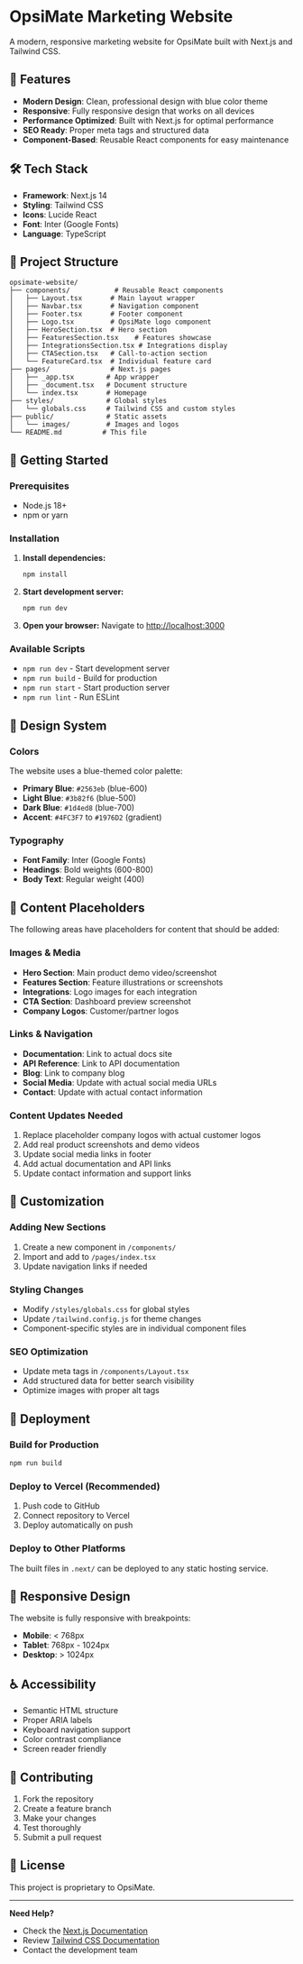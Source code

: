 # OpsiMate Marketing Website

A modern, responsive marketing website for OpsiMate built with Next.js and Tailwind CSS.

## 🚀 Features

- **Modern Design**: Clean, professional design with blue color theme
- **Responsive**: Fully responsive design that works on all devices
- **Performance Optimized**: Built with Next.js for optimal performance
- **SEO Ready**: Proper meta tags and structured data
- **Component-Based**: Reusable React components for easy maintenance

## 🛠️ Tech Stack

- **Framework**: Next.js 14
- **Styling**: Tailwind CSS
- **Icons**: Lucide React
- **Font**: Inter (Google Fonts)
- **Language**: TypeScript

## 📁 Project Structure

```
opsimate-website/
├── components/           # Reusable React components
│   ├── Layout.tsx       # Main layout wrapper
│   ├── Navbar.tsx       # Navigation component
│   ├── Footer.tsx       # Footer component
│   ├── Logo.tsx         # OpsiMate logo component
│   ├── HeroSection.tsx  # Hero section
│   ├── FeaturesSection.tsx    # Features showcase
│   ├── IntegrationsSection.tsx # Integrations display
│   ├── CTASection.tsx   # Call-to-action section
│   └── FeatureCard.tsx  # Individual feature card
├── pages/               # Next.js pages
│   ├── _app.tsx        # App wrapper
│   ├── _document.tsx   # Document structure
│   └── index.tsx       # Homepage
├── styles/             # Global styles
│   └── globals.css     # Tailwind CSS and custom styles
├── public/             # Static assets
│   └── images/         # Images and logos
└── README.md          # This file
```

## 🚀 Getting Started

### Prerequisites

- Node.js 18+ 
- npm or yarn

### Installation

1. **Install dependencies:**
   ```bash
   npm install
   ```

2. **Start development server:**
   ```bash
   npm run dev
   ```

3. **Open your browser:**
   Navigate to [http://localhost:3000](http://localhost:3000)

### Available Scripts

- `npm run dev` - Start development server
- `npm run build` - Build for production
- `npm run start` - Start production server
- `npm run lint` - Run ESLint

## 🎨 Design System

### Colors

The website uses a blue-themed color palette:

- **Primary Blue**: `#2563eb` (blue-600)
- **Light Blue**: `#3b82f6` (blue-500)
- **Dark Blue**: `#1d4ed8` (blue-700)
- **Accent**: `#4FC3F7` to `#1976D2` (gradient)

### Typography

- **Font Family**: Inter (Google Fonts)
- **Headings**: Bold weights (600-800)
- **Body Text**: Regular weight (400)

## 📝 Content Placeholders

The following areas have placeholders for content that should be added:

### Images & Media
- **Hero Section**: Main product demo video/screenshot
- **Features Section**: Feature illustrations or screenshots
- **Integrations**: Logo images for each integration
- **CTA Section**: Dashboard preview screenshot
- **Company Logos**: Customer/partner logos

### Links & Navigation
- **Documentation**: Link to actual docs site
- **API Reference**: Link to API documentation
- **Blog**: Link to company blog
- **Social Media**: Update with actual social media URLs
- **Contact**: Update with actual contact information

### Content Updates Needed
1. Replace placeholder company logos with actual customer logos
2. Add real product screenshots and demo videos
3. Update social media links in footer
4. Add actual documentation and API links
5. Update contact information and support links

## 🔧 Customization

### Adding New Sections

1. Create a new component in `/components/`
2. Import and add to `/pages/index.tsx`
3. Update navigation links if needed

### Styling Changes

- Modify `/styles/globals.css` for global styles
- Update `/tailwind.config.js` for theme changes
- Component-specific styles are in individual component files

### SEO Optimization

- Update meta tags in `/components/Layout.tsx`
- Add structured data for better search visibility
- Optimize images with proper alt tags

## 🚀 Deployment

### Build for Production

```bash
npm run build
```

### Deploy to Vercel (Recommended)

1. Push code to GitHub
2. Connect repository to Vercel
3. Deploy automatically on push

### Deploy to Other Platforms

The built files in `.next/` can be deployed to any static hosting service.

## 📱 Responsive Design

The website is fully responsive with breakpoints:

- **Mobile**: < 768px
- **Tablet**: 768px - 1024px  
- **Desktop**: > 1024px

## ♿ Accessibility

- Semantic HTML structure
- Proper ARIA labels
- Keyboard navigation support
- Color contrast compliance
- Screen reader friendly

## 🤝 Contributing

1. Fork the repository
2. Create a feature branch
3. Make your changes
4. Test thoroughly
5. Submit a pull request

## 📄 License

This project is proprietary to OpsiMate.

---

**Need Help?** 
- Check the [Next.js Documentation](https://nextjs.org/docs)
- Review [Tailwind CSS Documentation](https://tailwindcss.com/docs)
- Contact the development team
